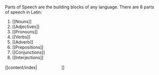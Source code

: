 Parts of Speech are the building blocks of any language.
There are 8 parts of speech in Latin:
1. [[Nouns]]
2. [[Adjectives]]
3. [[Pronouns]]
4. [[Verbs]]
5. [[Adverb]]
6. [[Prepositions]]
7. [[Conjunctions]]
8. [[Interjections]]



[[content/index|ㅤ ㅤ ㅤ ㅤ ㅤ]]

